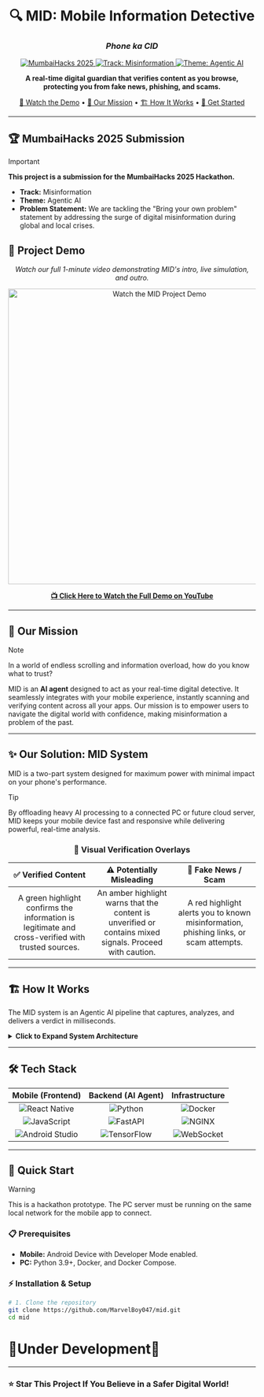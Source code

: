 <div align="center">

# 🔍 MID: Mobile Information Detective
### *Phone ka CID*

<a href="[https://devfolio.co/](https://mumbaihacks25-round1.devfolio.co/)">
  <img src="https://img.shields.io/badge/MumbaiHacks-2025-blue?style=for-the-badge&logo=devfolio" alt="MumbaiHacks 2025">
</a>
<a href="#-our-solution-mid-system">
  <img src="https://img.shields.io/badge/Track-Misinformation-brightgreen?style=for-the-badge" alt="Track: Misinformation">
</a>
<a href="#-tech-stack">
  <img src="https://img.shields.io/badge/Theme-Agentic_AI-blueviolet?style=for-the-badge" alt="Theme: Agentic AI">
</a>

**A real-time digital guardian that verifies content as you browse, protecting you from fake news, phishing, and scams.**

[🎥 Watch the Demo](#-project-demo) • [🎯 Our Mission](#-our-mission) • [🏗️ How It Works](#-how-it-works) • [🚀 Get Started](#-quick-start)

---

</div>

## 🏆 MumbaiHacks 2025 Submission

> [!IMPORTANT]  
> **This project is a submission for the MumbaiHacks 2025 Hackathon.**
> - **Track:** Misinformation
> - **Theme:** Agentic AI
> - **Problem Statement:** We are tackling the "Bring your own problem" statement by addressing the surge of digital misinformation during global and local crises.

## 🎥 Project Demo

<div align="center">

*Watch our full 1-minute video demonstrating MID's intro, live simulation, and outro.*

<a href="https://youtu.be/-xtTK0K-Rbc?si=0JiC4JhXlkOmTbAS" target="_blank">
  <img src="https://img.youtube.com/vi/-xtTK0K-Rbc/0.jpg" alt="Watch the MID Project Demo" width="600"/>
</a>

<a href="https://youtu.be/-xtTK0K-Rbc?si=0JiC4JhXlkOmTbAS" target="_blank"><strong>📺 Click Here to Watch the Full Demo on YouTube</strong></a>

</div>

---

## 🎯 Our Mission

> [!NOTE]  
> In a world of endless scrolling and information overload, how do you know what to trust?

MID is an **AI agent** designed to act as your real-time digital detective. It seamlessly integrates with your mobile experience, instantly scanning and verifying content across all your apps. Our mission is to empower users to navigate the digital world with confidence, making misinformation a problem of the past.

---

## ✨ Our Solution: MID System

MID is a two-part system designed for maximum power with minimal impact on your phone's performance.

> [!TIP]
> By offloading heavy AI processing to a connected PC or future cloud server, MID keeps your mobile device fast and responsive while delivering powerful, real-time analysis.

<div align="center">

### 🎨 Visual Verification Overlays

<table>
<thead>
  <tr>
    <th width="33%" align="center">✅ Verified Content</th>
    <th width="33%" align="center">⚠️ Potentially Misleading</th>
    <th width="33%" align="center">🚨 Fake News / Scam</th>
  </tr>
</thead>
<tbody>
  <tr>
    <td align="center">A green highlight confirms the information is legitimate and cross-verified with trusted sources.</td>
    <td align="center">An amber highlight warns that the content is unverified or contains mixed signals. Proceed with caution.</td>
    <td align="center">A red highlight alerts you to known misinformation, phishing links, or scam attempts.</td>
  </tr>
</tbody>
</table>

</div>

---

## 🏗️ How It Works

The MID system is an Agentic AI pipeline that captures, analyzes, and delivers a verdict in milliseconds.

<details>
<summary><b>Click to Expand System Architecture</b></summary>

```mermaid
graph TD
    A[📱 Mobile App: Content Capture] -->|Encrypted Snippet| B(🖥️ PC Backend);
    B --> C{🧠 Agentic AI Core};
    C -->|Analyze Text/Image| D[🤖 ML Models];
    C -->|Cross-Reference| E[📚 Knowledge Base];
    D --> F[⚖️ Decision Engine];
    E --> F;
    F -->|Instant Verdict| A;
    A --> G[🎯 Renders Visual Overlay];
```
</details>

---

## 🛠️ Tech Stack

<div align="center">

| Mobile (Frontend) | Backend (AI Agent) | Infrastructure |
| :---: | :---: | :---: |
| <img src="https://img.shields.io/badge/React_Native-20232A?style=for-the-badge&logo=react&logoColor=61DAFB" alt="React Native"> | <img src="https://img.shields.io/badge/Python-3776AB?style=for-the-badge&logo=python&logoColor=white" alt="Python"> | <img src="https://img.shields.io/badge/Docker-2496ED?style=for-the-badge&logo=docker&logoColor=white" alt="Docker"> |
| <img src="https://img.shields.io/badge/JavaScript-F7DF1E?style=for-the-badge&logo=javascript&logoColor=black" alt="JavaScript"> | <img src="https://img.shields.io/badge/FastAPI-005571?style=for-the-badge&logo=fastapi" alt="FastAPI"> | <img src="https://img.shields.io/badge/NGINX-009639?style=for-the-badge&logo=nginx&logoColor=white" alt="NGINX"> |
| <img src="https://img.shields.io/badge/Android_Studio-3DDC84?style=for-the-badge&logo=android-studio&logoColor=white" alt="Android Studio"> | <img src="https://img.shields.io/badge/TensorFlow-FF6F00?style=for-the-badge&logo=TensorFlow&logoColor=white" alt="TensorFlow"> | <img src="https://img.shields.io/badge/WebSocket-010101?style=for-the-badge&logo=socket.io" alt="WebSocket"> |

</div>

---

## 🚀 Quick Start

> [!WARNING]  
> This is a hackathon prototype. The PC server must be running on the same local network for the mobile app to connect.

### 📋 Prerequisites
- **Mobile:** Android Device with Developer Mode enabled.
- **PC:** Python 3.9+, Docker, and Docker Compose.

### ⚡ Installation & Setup

```bash
# 1. Clone the repository
git clone https://github.com/MarvelBoy047/mid.git
cd mid
```
# 🚧Under Development🚧
---
### ⭐ Star This Project If You Believe in a Safer Digital World!
